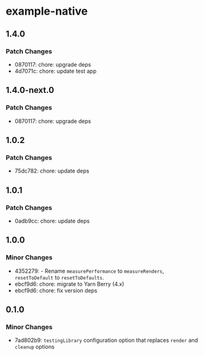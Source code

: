 # example-native

## 1.4.0

### Patch Changes

- 0870117: chore: upgrade deps
- 4d7071c: chore: update test app

## 1.4.0-next.0

### Patch Changes

- 0870117: chore: upgrade deps

## 1.0.2

### Patch Changes

- 75dc782: chore: update deps

## 1.0.1

### Patch Changes

- 0adb9cc: chore: update deps

## 1.0.0

### Minor Changes

- 4352279: - Rename `measurePerformance` to `measureRenders`, `resetToDefault` to `resetToDefaults`.
- ebcf9d6: chore: migrate to Yarn Berry (4.x)
- ebcf9d6: chore: fix version deps

## 0.1.0

### Minor Changes

- 7ad802b9: `testingLibrary` configuration option that replaces `render` and `cleanup` options
